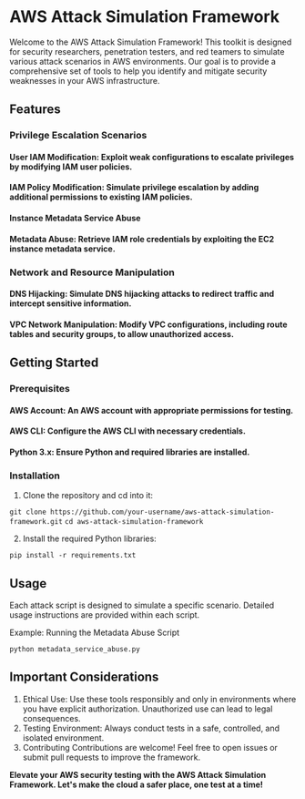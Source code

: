 # AWS Attack Simulation Framework

Welcome to the AWS Attack Simulation Framework! This toolkit is designed for security researchers, penetration testers, and red teamers to simulate various attack scenarios in AWS environments. Our goal is to provide a comprehensive set of tools to help you identify and mitigate security weaknesses in your AWS infrastructure.

## Features
### Privilege Escalation Scenarios
#### User IAM Modification: Exploit weak configurations to escalate privileges by modifying IAM user policies.
#### IAM Policy Modification: Simulate privilege escalation by adding additional permissions to existing IAM policies.
#### Instance Metadata Service Abuse
#### Metadata Abuse: Retrieve IAM role credentials by exploiting the EC2 instance metadata service.

### Network and Resource Manipulation
#### DNS Hijacking: Simulate DNS hijacking attacks to redirect traffic and intercept sensitive information.
#### VPC Network Manipulation: Modify VPC configurations, including route tables and security groups, to allow unauthorized access.

## Getting Started

### Prerequisites
#### AWS Account: An AWS account with appropriate permissions for testing.
#### AWS CLI: Configure the AWS CLI with necessary credentials.
#### Python 3.x: Ensure Python and required libraries are installed.

### Installation

1. Clone the repository and cd into it:

`git clone https://github.com/your-username/aws-attack-simulation-framework.git`
`cd aws-attack-simulation-framework`

2. Install the required Python libraries:

`pip install -r requirements.txt`


## Usage

Each attack script is designed to simulate a specific scenario. Detailed usage instructions are provided within each script.

Example: Running the Metadata Abuse Script

`python metadata_service_abuse.py`

## Important Considerations

1. Ethical Use: Use these tools responsibly and only in environments where you have explicit authorization. Unauthorized use can lead to legal consequences.
2. Testing Environment: Always conduct tests in a safe, controlled, and isolated environment.
3. Contributing
Contributions are welcome! Feel free to open issues or submit pull requests to improve the framework.


**Elevate your AWS security testing with the AWS Attack Simulation Framework. Let's make the cloud a safer place, one test at a time!**






